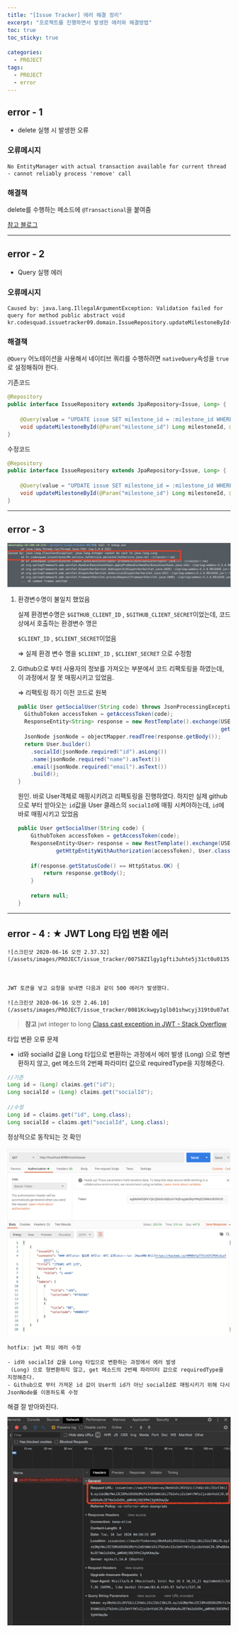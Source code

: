 ```yaml
---
title: "[Issue Tracker] 에러 해결 정리"
excerpt: "프로젝트를 진행하면서 발생한 에러와 해결방법"
toc: true
toc_sticky: true

categories:
  - PROJECT
tags:
  - PROJECT
  - error
---
```


## error - 1

* delete 실행 시 발생한 오류

### 오류메시지

```
No EntityManager with actual transaction available for current thread - cannot reliably process 'remove' call
```

### 해결책

delete를 수행하는 메소드에 `@Transactional`을 붙여줌

[참고 블로그](https://yoonho-devlog.tistory.com/61)

---

## error - 2

* Query 실행 에러

### 오류메시지

```
Caused by: java.lang.IllegalArgumentException: Validation failed for query for method public abstract void kr.codesquad.issuetracker09.domain.IssueRepository.updateMilestoneById(java.lang.Long,java.lang.Long)!
```

### 해결책

`@Query` 어노테이션을 사용해서 네이티브 쿼리를 수행하려면 `nativeQuery`속성을 `true`로 설정해줘야 한다.

기존코드

```java
@Repository
public interface IssueRepository extends JpaRepository<Issue, Long> {

    @Query(value = "UPDATE issue SET milestone_id = :milestone_id WHERE id = :issue_id")
    void updateMilestoneById(@Param("milestone_id") Long milestoneId, @Param("issue_id") Long issueId);
}
```

수정코드

```java
@Repository
public interface IssueRepository extends JpaRepository<Issue, Long> {

    @Query(value = "UPDATE issue SET milestone_id = :milestone_id WHERE id = :issue_id", nativeQuery = true)
    void updateMilestoneById(@Param("milestone_id") Long milestoneId, @Param("issue_id") Long issueId);
}
```

---

## error - 3

![image-20200616012707181](/assets/images/PROJECT/issue_tracker/007S8ZIlgy1gftfucubdmj31gw0aewqn.jpg)


1. 환경변수명이 불일치 했었음

   실제 환경변수명은 `$GITHUB_CLIENT_ID` , `$GITHUB_CLIENT_SECRET`이었는데, 코드 상에서 호출하는 환경변수 명은 

    `$CLIENT_ID` , `$CLIENT_SECRET`이었음

   ⇒ 실제 환경 변수 명을 `$CLIENT_ID` , `$CLIENT_SECRET` 으로 수정함

2. Github으로 부터 사용자의 정보를 가져오는 부분에서 코드 리팩토링을 하였는데, 이 과정에서 잘 못 매핑시키고 있었음.

   ⇒ 리팩토링 하기 이전 코드로 원복

   ```java
   public User getSocialUser(String code) throws JsonProcessingException {
     GithubToken accessToken = getAccessToken(code);
     ResponseEntity<String> response = new RestTemplate().exchange(USER_DATA_API, HttpMethod.GET,
                                                                   getHttpEntityWithAuthorization(accessToken), String.class);
     JsonNode jsonNode = objectMapper.readTree(response.getBody());
     return User.builder()
       .socialId(jsonNode.required("id").asLong())
       .name(jsonNode.required("name").asText())
       .email(jsonNode.required("email").asText())
       .build();
   }
   ```

   

   원인. 
   바로 User객체로 매핑시키려고 리팩토링을 진행하였다. 하지만 실제 github으로 부터 받아오는 `id`값을 User 클래스의 `socialId`에 매핑 시켜야하는데, `id`에 바로 매핑시키고 있었음

   ```java
   public User getSocialUser(String code) {
       GithubToken accessToken = getAccessToken(code);
       ResponseEntity<User> response = new RestTemplate().exchange(USER_DATA_API, HttpMethod.GET,
               getHttpEntityWithAuthorization(accessToken), User.class);
   
       if(response.getStatusCode() == HttpStatus.OK) {
           return response.getBody();
       }
   
       return null;
   }
   ```

---

## error - 4 : **★ JWT Long 타입 변환 에러**

	![스크린샷 2020-06-16 오전 2.37.32](/assets/images/PROJECT/issue_tracker/007S8ZIlgy1gfti3uhte5j31ct0u0135.jpg)



	JWT 토큰을 넣고 요청을 보내면 다음과 같이 500 에러가 발생했다.

	![스크린샷 2020-06-16 오전 2.46.10](/assets/images/PROJECT/issue_tracker/0081Kckwgy1glb01shwcyj319t0u07at.jpg)


> **참고**
> jwt integer to long
> [Class cast exception in JWT - Stack Overflow](https://stackoverflow.com/questions/49964955/class-cast-exception-in-jwt)



타입 변환 오류 문제

- id와 socialId 값을 Long 타입으로 변환하는 과정에서 에러 발생
  (Long) 으로 형변환하지 않고, get 메소드의 2번째 파라미터 값으로 requiredType을 지정해준다.

```java
//기존
Long id = (Long) claims.get("id");
Long socialId = (Long) claims.get("socialId");

//수정
Long id = claims.get("id", Long.class);
Long socialId = claims.get("socialId", Long.class);
```



정상적으로 동작되는 것 확인

![스크린샷 2020-06-16 오전 2.46.10](/assets/images/PROJECT/issue_tracker/007S8ZIlgy1gfti5x3806j30zn0u0jyy.jpg)



```
hotfix: jwt 파싱 에러 수정

- id와 socialId 값을 Long 타입으로 변환하는 과정에서 에러 발생
 (Long) 으로 형변환하지 않고, get 메소드의 2번째 파라미터 값으로 requiredType을 지정해준다.
- Github으로 부터 가져온 id 값이 User의 id가 아닌 socialId로 매핑시키기 위해 다시 JsonNode를 이용하도록 수정
```


해결
잘 받아와진다.

![스크린샷 2020-06-16 오후 1.51.42](/assets/images/PROJECT/issue_tracker/007S8ZIlgy1gfu1eia0s1j30w70u07e9.jpg)

